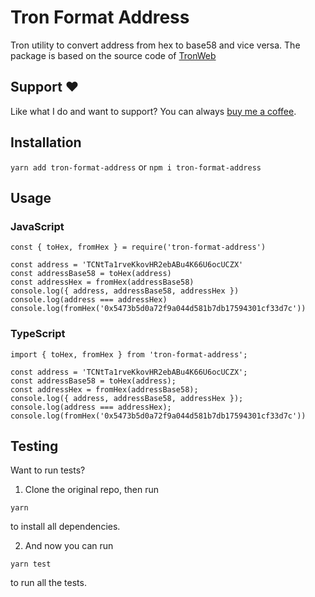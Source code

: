 # Tron Format Address

Tron utility to convert address from hex to base58 and vice versa. The package is based on the source code of [TronWeb](https://github.com/TRON-US/tronweb)

## Support ❤️
Like what I do and want to support? You can always [buy me a coffee](https://buymeacoffee.com/mishakushka).

## Installation

`yarn add tron-format-address` or `npm i tron-format-address`

## Usage

### JavaScript

```
const { toHex, fromHex } = require('tron-format-address')

const address = 'TCNtTa1rveKkovHR2ebABu4K66U6ocUCZX'
const addressBase58 = toHex(address)
const addressHex = fromHex(addressBase58)
console.log({ address, addressBase58, addressHex })
console.log(address === addressHex)
console.log(fromHex('0x5473b5d0a72f9a044d581b7db17594301cf33d7c'))
```

### TypeScript

```
import { toHex, fromHex } from 'tron-format-address';

const address = 'TCNtTa1rveKkovHR2ebABu4K66U6ocUCZX';
const addressBase58 = toHex(address);
const addressHex = fromHex(addressBase58);
console.log({ address, addressBase58, addressHex });
console.log(address === addressHex);
console.log(fromHex('0x5473b5d0a72f9a044d581b7db17594301cf33d7c'))
```

## Testing
Want to run tests?
1. Clone the original repo, then run
```
yarn
```
to install all dependencies.

2. And now you can run
```
yarn test
```
to run all the tests.